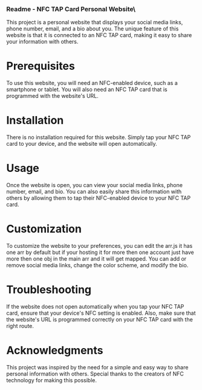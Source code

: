 ### Readme - NFC TAP Card Personal Website\

This project is a personal website that displays your social media links, phone number, email, and a bio about you. The unique feature of this website is that it is connected to an NFC TAP card, making it easy to share your information with others.

# Prerequisites

To use this website, you will need an NFC-enabled device, such as a smartphone or tablet. You will also need an NFC TAP card that is programmed with the website's URL.

# Installation

There is no installation required for this website. Simply tap your NFC TAP card to your device, and the website will open automatically.

# Usage

Once the website is open, you can view your social media links, phone number, email, and bio. You can also easily share this information with others by allowing them to tap their NFC-enabled device to your NFC TAP card.

# Customization

To customize the website to your preferences, you can edit the arr.js it has one arr by default but if your hosting it for more then one account just have more then one obj in the main arr and it will get mapped. You can add or remove social media links, change the color scheme, and modify the bio.

# Troubleshooting

If the website does not open automatically when you tap your NFC TAP card, ensure that your device's NFC setting is enabled. Also, make sure that the website's URL is programmed correctly on your NFC TAP card with the right route.

# Acknowledgments

This project was inspired by the need for a simple and easy way to share personal information with others. Special thanks to the creators of NFC technology for making this possible.
